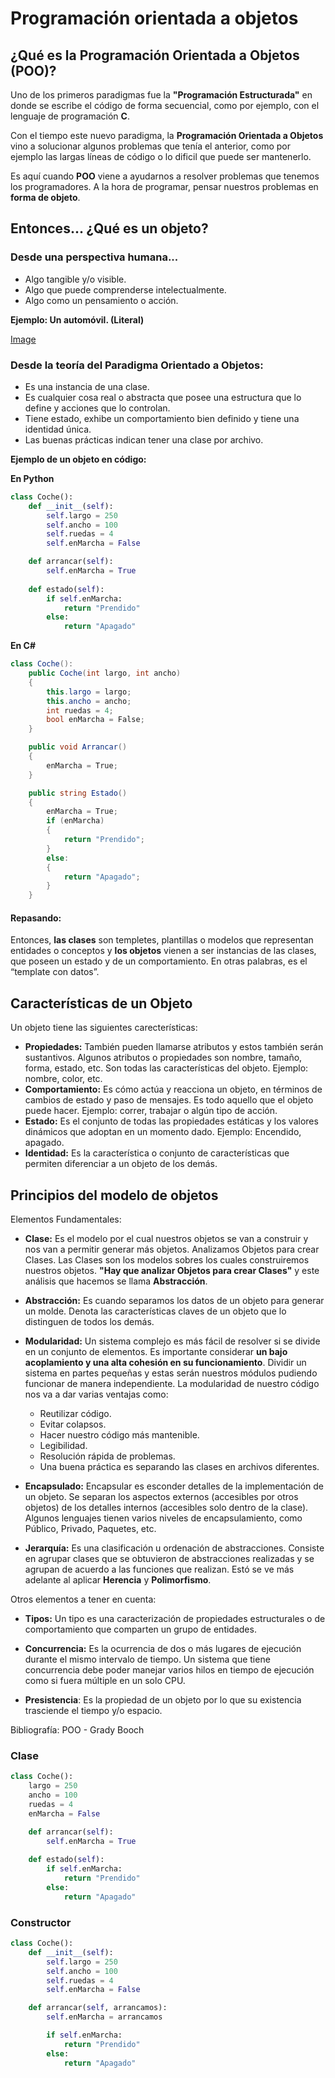 # Programación orientada a objetos #

## ¿Qué es la Programación Orientada a Objetos (POO)? ##
Uno de los primeros paradigmas fue la **"Programación Estructurada"** en donde se escribe el código de forma secuencial, como por ejemplo, con el lenguaje de programación **C**.

Con el tiempo este nuevo paradigma, la **Programación Orientada a Objetos** vino a solucionar algunos problemas que tenía el anterior, como por ejemplo las largas líneas de código o lo dificil que puede ser mantenerlo.

Es aquí cuando **POO** viene a ayudarnos a resolver problemas que tenemos los programadores. A la hora de programar, pensar nuestros problemas en **forma de objeto**. 

## Entonces... ¿Qué es un objeto? ##
### Desde una perspectiva humana... ###
- Algo tangible y/o visible.
- Algo que puede comprenderse intelectualmente.
- Algo como un pensamiento o acción.

**Ejemplo: Un automóvil. (Literal)**

[Image](https://static.wikia.nocookie.net/lossimpson/images/2/28/THomer2.jpg/revision/latest/scale-to-width-down/309?cb=20090330180213&path-prefix=es)

### Desde la teoría del Paradigma Orientado a Objetos: ###

- Es una instancia de una clase.
- Es cualquier cosa real o abstracta que posee una estructura  que lo define y acciones que lo controlan.
- Tiene estado, exhibe un comportamiento bien definido y tiene una identidad única.
- Las buenas prácticas indican tener una clase por archivo.

**Ejemplo de un objeto en código:**

**En Python**
```python
class Coche():
    def __init__(self):
        self.largo = 250
        self.ancho = 100
        self.ruedas = 4
        self.enMarcha = False

    def arrancar(self):        
        self.enMarcha = True
    
    def estado(self):
        if self.enMarcha:
            return "Prendido"
        else:
            return "Apagado"
```
**En C#**
```csharp
class Coche():
    public Coche(int largo, int ancho)
    {
        this.largo = largo;
        this.ancho = ancho;
        int ruedas = 4;
        bool enMarcha = False;
    }

    public void Arrancar()
    {
        enMarcha = True;
    }

    public string Estado()
    {
        enMarcha = True;
        if (enMarcha)
        {
            return "Prendido";
        }
        else:
        {
            return "Apagado";
        }
    }
```
#### Repasando: ####
Entonces, **las clases** son templetes, plantillas o modelos que representan entidades o conceptos y **los objetos** vienen a ser instancias de las clases, que poseen un estado y de un comportamiento. En otras palabras, es el “template con datos”.

## Características de un Objeto ##
Un objeto tiene las siguientes carecterísticas:

- **Propiedades:** También pueden llamarse atributos y estos también serán sustantivos. Algunos atributos o propiedades son nombre, tamaño, forma, estado, etc. Son todas las características del objeto. Ejemplo: nombre, color, etc. 
- **Comportamiento:** Es cómo actúa y reacciona un objeto, en términos de cambios de estado y paso de mensajes. Es todo aquello que el objeto  puede hacer. Ejemplo: correr, trabajar o algún tipo de acción.
- **Estado:** Es el conjunto de todas las  propiedades estáticas y los  valores dinámicos que adoptan en un momento dado. Ejemplo: Encendido, apagado.
- **Identidad:** Es la característica o conjunto de características que permiten diferenciar a un  objeto de los demás.

## Principios del modelo de objetos ##

Elementos Fundamentales:

- **Clase:** Es el modelo por el cual nuestros objetos se van a construir y nos van a permitir generar más objetos. Analizamos Objetos para crear Clases. Las Clases son los modelos sobres los cuales construiremos nuestros objetos. **"Hay que analizar Objetos para crear Clases"** y este análisis que hacemos se llama **Abstracción**.
- **Abstracción:** Es cuando separamos los datos de un objeto para generar un molde. Denota las características claves de un objeto que lo distinguen de todos los demás.
- **Modularidad:** Un sistema complejo es más fácil de resolver si se divide en un conjunto de elementos. Es importante considerar **un bajo acoplamiento y una alta cohesión en su funcionamiento**. Dividir un sistema en partes pequeñas y estas serán nuestros módulos pudiendo funcionar de manera independiente. La modularidad de nuestro código nos va a dar varias ventajas como:

    - Reutilizar código.
    - Evitar colapsos.
    - Hacer nuestro código más mantenible.
    - Legibilidad.
    - Resolución rápida de problemas.
    - Una buena práctica es separando las clases en archivos diferentes.

- **Encapsulado:** Encapsular es esconder detalles de la implementación de un objeto. Se separan los aspectos externos (accesibles por otros objetos) de los detalles internos (accesibles solo dentro de la clase). Algunos lenguajes tienen varios niveles de encapsulamiento, como Público, Privado, Paquetes, etc.
  
- **Jerarquía:** Es una clasificación u ordenación de abstracciones. Consiste en agrupar clases que se obtuvieron de abstracciones realizadas y se agrupan de acuerdo a las funciones que realizan. Estó se ve más adelante al aplicar **Herencia** y **Polimorfismo**.

Otros elementos a tener en cuenta:

- **Tipos:** Un tipo es una caracterización de propiedades estructurales o de comportamiento que comparten un grupo de entidades.

- **Concurrencia:** Es la ocurrencia de dos o más lugares de ejecución durante el mismo intervalo de tiempo. Un sistema que tiene concurrencia debe poder manejar varios hilos en tiempo de ejecución como si fuera múltiple en un solo CPU.

- **Presistencia**: Es la propiedad de un objeto por lo que su existencia trasciende el tiempo y/o espacio.

Bibliografía: POO - Grady Booch

### Clase ###
```python
class Coche():
    largo = 250
    ancho = 100
    ruedas = 4
    enMarcha = False

    def arrancar(self):        
        self.enMarcha = True
    
    def estado(self):
        if self.enMarcha:
            return "Prendido"
        else:
            return "Apagado"
```
### Constructor ###

```python
class Coche():
    def __init__(self):
        self.largo = 250
        self.ancho = 100
        self.ruedas = 4
        self.enMarcha = False

    def arrancar(self, arrancamos):        
        self.enMarcha = arrancamos

        if self.enMarcha:
            return "Prendido"
        else:
            return "Apagado"
```